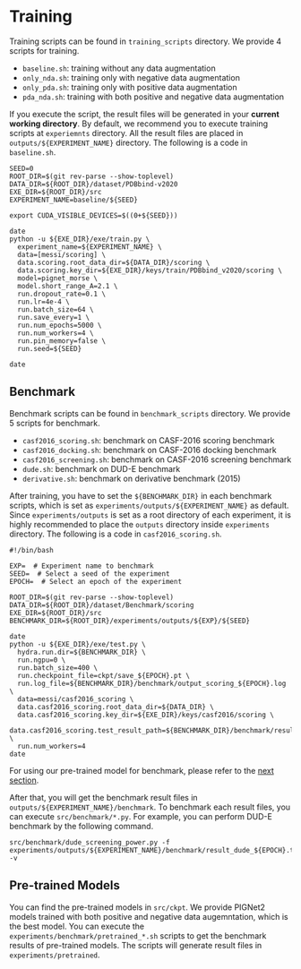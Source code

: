 # Training
Training scripts can be found in `training_scripts` directory.
We provide 4 scripts for training.
- `baseline.sh`: training without any data augmentation
- `only_nda.sh`: training only with negative data augmentation
- `only_pda.sh`: training only with positive data augmentation
- `pda_nda.sh`: training with both positive and negative data augmentation

If you execute the script, the result files will be generated in your **current working directory**.
By default, we recommend you to execute training scripts at `experiemnts` directory.
All the result files are placed in `outputs/${EXPERIMENT_NAME}` directory.
The following is a code in `baseline.sh`.

```console
SEED=0
ROOT_DIR=$(git rev-parse --show-toplevel)
DATA_DIR=${ROOT_DIR}/dataset/PDBbind-v2020
EXE_DIR=${ROOT_DIR}/src
EXPERIMENT_NAME=baseline/${SEED}

export CUDA_VISIBLE_DEVICES=$((0+${SEED}))

date
python -u ${EXE_DIR}/exe/train.py \
  experiment_name=${EXPERIMENT_NAME} \
  data=[messi/scoring] \
  data.scoring.root_data_dir=${DATA_DIR}/scoring \
  data.scoring.key_dir=${EXE_DIR}/keys/train/PDBbind_v2020/scoring \
  model=pignet_morse \
  model.short_range_A=2.1 \
  run.dropout_rate=0.1 \
  run.lr=4e-4 \
  run.batch_size=64 \
  run.save_every=1 \
  run.num_epochs=5000 \
  run.num_workers=4 \
  run.pin_memory=false \
  run.seed=${SEED}

date
```

## Benchmark
Benchmark scripts can be found in `benchmark_scripts` directory.
We provide 5 scripts for benchmark.
- `casf2016_scoring.sh`: benchmark on CASF-2016 scoring benchmark
- `casf2016_docking.sh`: benchmark on CASF-2016 docking benchmark
- `casf2016_screening.sh`: benchmark on CASF-2016 screening benchmark
- `dude.sh`: benchmark on DUD-E benchmark
- `derivative.sh`: benchmark on derivative benchmark (2015)

After training, you have to set the `${BENCHMARK_DIR}` in each benchmark scripts, which is set as `experiments/outputs/${EXPERIMENT_NAME}` as default.
Since `experiments/outputs` is set as a root directory of each experiment, it is highly recommended to place the `outputs` directory inside `experiments` directory.
The following is a code in `casf2016_scoring.sh`.

```console
#!/bin/bash

EXP=  # Experiment name to benchmark
SEED=  # Select a seed of the experiment
EPOCH=  # Select an epoch of the experiment

ROOT_DIR=$(git rev-parse --show-toplevel)
DATA_DIR=${ROOT_DIR}/dataset/Benchmark/scoring
EXE_DIR=${ROOT_DIR}/src
BENCHMARK_DIR=${ROOT_DIR}/experiments/outputs/${EXP}/${SEED}

date
python -u ${EXE_DIR}/exe/test.py \
  hydra.run.dir=${BENCHMARK_DIR} \
  run.ngpu=0 \
  run.batch_size=400 \
  run.checkpoint_file=ckpt/save_${EPOCH}.pt \
  run.log_file=${BENCHMARK_DIR}/benchmark/output_scoring_${EPOCH}.log \
  data=messi/casf2016_scoring \
  data.casf2016_scoring.root_data_dir=${DATA_DIR} \
  data.casf2016_scoring.key_dir=${EXE_DIR}/keys/casf2016/scoring \
  data.casf2016_scoring.test_result_path=${BENCHMARK_DIR}/benchmark/result_scoring_${EPOCH}.txt \
  run.num_workers=4
date
```

For using our pre-trained model for benchmark, please refer to the [next section](#pre-trained-models).

After that, you will get the benchmark result files in `outputs/${EXPERIMENT_NAME}/benchmark`.
To benchmark each result files, you can execute `src/benchmark/*.py`.
For example, you can perform DUD-E benchmark by the following command.
```console
src/benchmark/dude_screening_power.py -f experiments/outputs/${EXPERIMENT_NAME}/benchmark/result_dude_${EPOCH}.txt -v
```

## Pre-trained Models
You can find the pre-trained models in `src/ckpt`.
We provide PIGNet2 models trained with both positive and negative data augemntation, which is the best model.
You can execute the `experiments/benchmark/pretrained_*.sh` scripts to get the benchmark results of pre-trained models.
The scripts will generate result files in `experiments/pretrained`.
